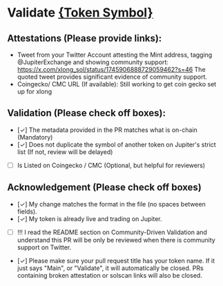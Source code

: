 # Validate [{Token Symbol}](https://solscan.io/token/{mint_address})

## Attestations (Please provide links):
- Tweet from your Twitter Account attesting the Mint address, tagging @JupiterExchange and showing community support: https://x.com/xlong_sol/status/1745906888729059462?s=46 The quoted tweet provides significant evidence of community support.
- Coingecko/ CMC URL (If available): Still working to get coin gecko set up for xlong

## Validation (Please check off boxes):
- [✓] The metadata provided in the PR matches what is on-chain (Mandatory)
- [✓] Does not duplicate the symbol of another token on Jupiter's strict list (If not, review will be delayed)
- [ ] Is Listed on Coingecko / CMC (Optional, but helpful for reviewers)  

## Acknowledgement (Please check off boxes)
- [✓] My change matches the format in the file (no spaces between fields).
- [✓] My token is already live and trading on Jupiter.
- [ ] !!! I read the README section on Community-Driven Validation and understand this PR will be only be reviewed when there is community support on Twitter.
- [✓] Please make sure your pull request title has your token name. If it just says "Main", or "Validate", it will automatically be closed. PRs containing broken attestation or solscan links will also be closed.
